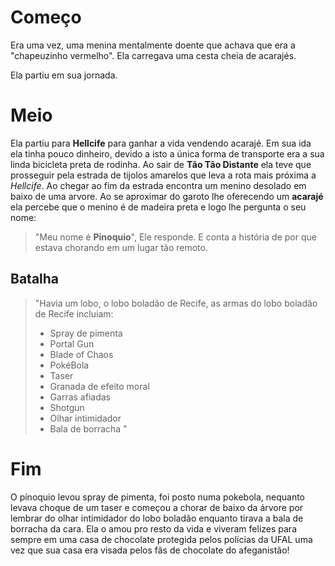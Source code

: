 # Começo

Era uma vez, uma menina mentalmente doente
que achava que era a "chapeuzinho vermelho".
Ela carregava uma cesta cheia de acarajés.

Ela partiu em sua jornada.

# Meio

Ela partiu para **Hellcife** para ganhar a vida vendendo acarajé. Em sua ida ela tinha pouco
dinheiro, devido a isto a única forma de transporte era a sua linda bicicleta preta de rodinha.
Ao sair de **Tão Tão Distante** ela teve que prosseguir pela estrada de tijolos amarelos que leva
a rota mais próxima a _Hellcife_. Ao chegar ao fim da estrada encontra um menino desolado em baixo
de uma arvore. Ao se aproximar do garoto lhe oferecendo um **acarajé** ela percebe que o menino é
de madeira preta e logo lhe pergunta o seu nome:
> "Meu nome é **Pinoquio**", Ele responde.
E conta a história de por que estava chorando em um lugar tão remoto.

## Batalha


> "Havia um lobo, o lobo boladão de Recife, as armas do lobo boladão de Recife incluiam:
> 
> - Spray de pimenta
> - Portal Gun
> - Blade of Chaos
> - PokéBola
> - Taser
> - Granada de efeito moral
> - Garras afiadas
> - Shotgun
> - Olhar intimidador
> - Bala de borracha
> "



# Fim

O pínoquio levou spray de pimenta, foi posto numa pokebola, nequanto levava choque de um taser e
começou a chorar de baixo da árvore por lembrar do olhar intimidador do lobo boladão enquanto 
tirava a bala de borracha da cara. Ela o amou pro resto da vida e viveram felizes para sempre 
em uma casa de chocolate protegida pelos polícias da UFAL uma vez que sua casa era visada pelos 
fãs de chocolate do afeganistão!
